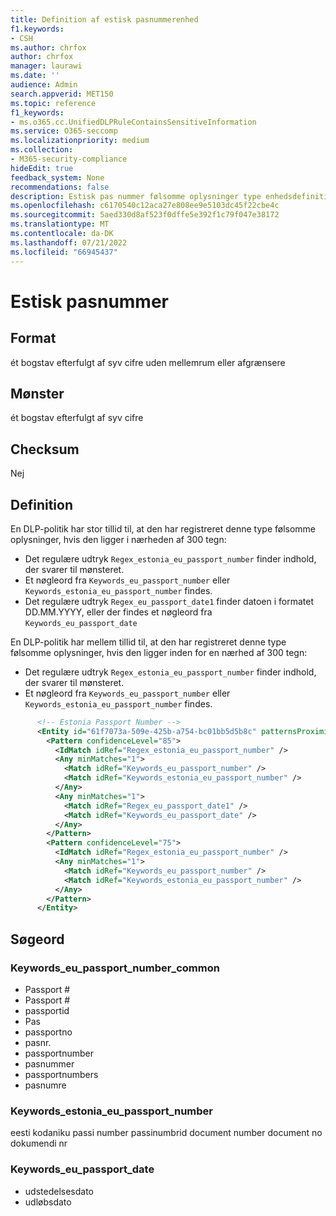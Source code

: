 ```yaml
---
title: Definition af estisk pasnummerenhed
f1.keywords:
- CSH
ms.author: chrfox
author: chrfox
manager: laurawi
ms.date: ''
audience: Admin
search.appverid: MET150
ms.topic: reference
f1_keywords:
- ms.o365.cc.UnifiedDLPRuleContainsSensitiveInformation
ms.service: O365-seccomp
ms.localizationpriority: medium
ms.collection:
- M365-security-compliance
hideEdit: true
feedback_system: None
recommendations: false
description: Estisk pas nummer følsomme oplysninger type enhedsdefinition.
ms.openlocfilehash: c6170540c12aca27e808ee9e5103dc45f22cbe4c
ms.sourcegitcommit: 5aed330d8af523f0dffe5e392f1c79f047e38172
ms.translationtype: MT
ms.contentlocale: da-DK
ms.lasthandoff: 07/21/2022
ms.locfileid: "66945437"
---
```

# <a name="estonia-passport-number"></a>Estisk pasnummer

## <a name="format"></a>Format

ét bogstav efterfulgt af syv cifre uden mellemrum eller afgrænsere

## <a name="pattern"></a>Mønster

ét bogstav efterfulgt af syv cifre

## <a name="checksum"></a>Checksum

Nej

## <a name="definition"></a>Definition

En DLP-politik har stor tillid til, at den har registreret denne type følsomme oplysninger, hvis den ligger i nærheden af 300 tegn:

- Det regulære udtryk `Regex_estonia_eu_passport_number` finder indhold, der svarer til mønsteret.
- Et nøgleord fra `Keywords_eu_passport_number` eller `Keywords_estonia_eu_passport_number` findes.
- Det regulære udtryk `Regex_eu_passport_date1` finder datoen i formatet DD.MM.YYYY, eller der findes et nøgleord fra `Keywords_eu_passport_date`

En DLP-politik har mellem tillid til, at den har registreret denne type følsomme oplysninger, hvis den ligger inden for en nærhed af 300 tegn:

- Det regulære udtryk `Regex_estonia_eu_passport_number` finder indhold, der svarer til mønsteret.
- Et nøgleord fra `Keywords_eu_passport_number` eller `Keywords_estonia_eu_passport_number` findes.

```xml
      <!-- Estonia Passport Number -->
      <Entity id="61f7073a-509e-425b-a754-bc01bb5d5b8c" patternsProximity="300" recommendedConfidence="75">
        <Pattern confidenceLevel="85">
          <IdMatch idRef="Regex_estonia_eu_passport_number" />
          <Any minMatches="1">
            <Match idRef="Keywords_eu_passport_number" />
            <Match idRef="Keywords_estonia_eu_passport_number" />
          </Any>
          <Any minMatches="1">
            <Match idRef="Regex_eu_passport_date1" />
            <Match idRef="Keywords_eu_passport_date" />
          </Any>
        </Pattern>
        <Pattern confidenceLevel="75">
          <IdMatch idRef="Regex_estonia_eu_passport_number" />
          <Any minMatches="1">
            <Match idRef="Keywords_eu_passport_number" />
            <Match idRef="Keywords_estonia_eu_passport_number" />
          </Any>
        </Pattern>
      </Entity>
```

## <a name="keywords"></a>Søgeord

### <a name="keywords_eu_passport_number_common"></a>Keywords_eu_passport_number_common

- Passport #
- Passport #
- passportid
- Pas
- passportno
- pasnr.
- passportnumber
- pasnummer
- passportnumbers
- pasnumre

### <a name="keywords_estonia_eu_passport_number"></a>Keywords_estonia_eu_passport_number

eesti kodaniku passi number passinumbrid document number document no dokumendi nr

### <a name="keywords_eu_passport_date"></a>Keywords_eu_passport_date

- udstedelsesdato
- udløbsdato